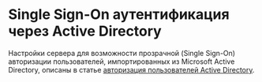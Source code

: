 # Single Sign-On аутентификация через Active Directory

Настройки сервера для возможности прозрачной \(Single Sign-On\) авторизации пользователей, импортированных из Microsoft Active Directory, описаны в статье [авторизация пользователей Active Directory](../user-management/active-directory/user-authorization/).

